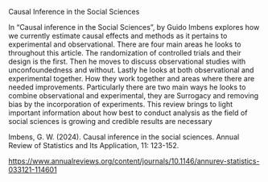 Causal Inference in the Social Sciences

In “Causal inference in the Social Sciences”, by Guido Imbens explores how we currently estimate causal effects and methods as it pertains to experimental and observational. There are four main areas he looks to throughout this article. The randomization of controlled trials and their design is the first. Then he moves to discuss observational studies with unconfoundedness and without. Lastly he looks at both observational and experimental together. How they work together and areas where there are needed improvements. Particularly there are two main ways he looks to combine observational and experimental, they are Surrogacy and removing bias by the incorporation of experiments. This review brings to light important information about how best to conduct analysis as the field of social sciences is growing and credible results are necessary

Imbens, G. W. (2024). Causal inference in the social sciences. Annual Review of Statistics and Its Application, 11: 123-152.

https://www.annualreviews.org/content/journals/10.1146/annurev-statistics-033121-114601 
